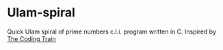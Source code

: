 # Ulam-spiral

Quick Ulam spiral of prime numbers c.l.i. program written in C. Inspired by [The Coding Train](https://www.youtube.com/watch?v=a35KWEjRvc0)
